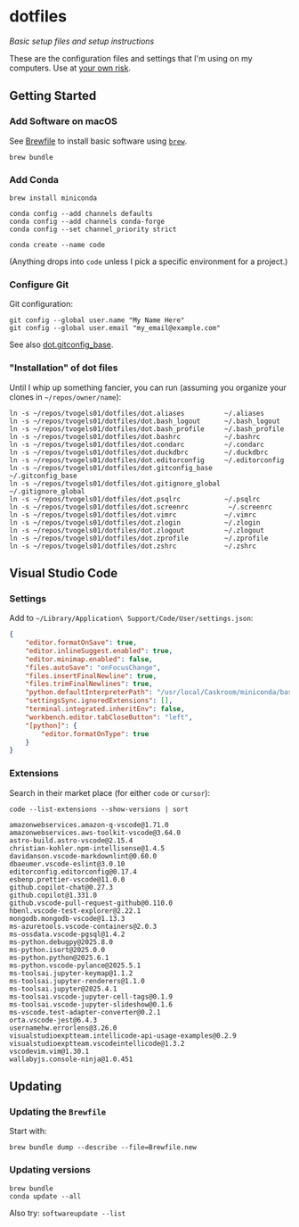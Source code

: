 # dotfiles

_Basic setup files and setup instructions_ <!-- markdownlint-disable MD036 -->

These are the configuration files and settings that I'm using on my computers.
Use at [your own risk](./LICENSE).

## Getting Started

### Add Software on macOS

See [Brewfile](./Brewfile) to install basic software using [`brew`](https://brew.sh).

```shell
brew bundle
```

### Add Conda

```shell
brew install miniconda

conda config --add channels defaults
conda config --add channels conda-forge
conda config --set channel_priority strict

conda create --name code
```

(Anything drops into `code` unless I pick a specific environment for a project.)

### Configure Git

Git configuration:

```shell
git config --global user.name "My Name Here"
git config --global user.email "my_email@example.com"
```

See also [dot.gitconfig\_base](./dot.gitconfig_base).

### "Installation" of dot files

Until I whip up something fancier, you can run (assuming you organize your clones in `~/repos/owner/name`):

```shell
ln -s ~/repos/tvogels01/dotfiles/dot.aliases          ~/.aliases
ln -s ~/repos/tvogels01/dotfiles/dot.bash_logout      ~/.bash_logout
ln -s ~/repos/tvogels01/dotfiles/dot.bash_profile     ~/.bash_profile
ln -s ~/repos/tvogels01/dotfiles/dot.bashrc           ~/.bashrc
ln -s ~/repos/tvogels01/dotfiles/dot.condarc          ~/.condarc
ln -s ~/repos/tvogels01/dotfiles/dot.duckdbrc         ~/.duckdbrc
ln -s ~/repos/tvogels01/dotfiles/dot.editorconfig     ~/.editorconfig
ln -s ~/repos/tvogels01/dotfiles/dot.gitconfig_base   ~/.gitconfig_base
ln -s ~/repos/tvogels01/dotfiles/dot.gitignore_global ~/.gitignore_global
ln -s ~/repos/tvogels01/dotfiles/dot.psqlrc           ~/.psqlrc
ln -s ~/repos/tvogels01/dotfiles/dot.screenrc          ~/.screenrc
ln -s ~/repos/tvogels01/dotfiles/dot.vimrc            ~/.vimrc
ln -s ~/repos/tvogels01/dotfiles/dot.zlogin           ~/.zlogin
ln -s ~/repos/tvogels01/dotfiles/dot.zlogout          ~/.zlogout
ln -s ~/repos/tvogels01/dotfiles/dot.zprofile         ~/.zprofile
ln -s ~/repos/tvogels01/dotfiles/dot.zshrc            ~/.zshrc
```

## Visual Studio Code

### Settings

Add to `~/Library/Application\ Support/Code/User/settings.json`:

```json
{
    "editor.formatOnSave": true,
    "editor.inlineSuggest.enabled": true,
    "editor.minimap.enabled": false,
    "files.autoSave": "onFocusChange",
    "files.insertFinalNewline": true,
    "files.trimFinalNewlines": true,
    "python.defaultInterpreterPath": "/usr/local/Caskroom/miniconda/base/envs/code",
    "settingsSync.ignoredExtensions": [],
    "terminal.integrated.inheritEnv": false,
    "workbench.editor.tabCloseButton": "left",
    "[python]": {
        "editor.formatOnType": true
    }
}
```

### Extensions

Search in their market place (for either `code` or `cursor`):

```shell
code --list-extensions --show-versions | sort
```

```text
amazonwebservices.amazon-q-vscode@1.71.0
amazonwebservices.aws-toolkit-vscode@3.64.0
astro-build.astro-vscode@2.15.4
christian-kohler.npm-intellisense@1.4.5
davidanson.vscode-markdownlint@0.60.0
dbaeumer.vscode-eslint@3.0.10
editorconfig.editorconfig@0.17.4
esbenp.prettier-vscode@11.0.0
github.copilot-chat@0.27.3
github.copilot@1.331.0
github.vscode-pull-request-github@0.110.0
hbenl.vscode-test-explorer@2.22.1
mongodb.mongodb-vscode@1.13.3
ms-azuretools.vscode-containers@2.0.3
ms-ossdata.vscode-pgsql@1.4.2
ms-python.debugpy@2025.8.0
ms-python.isort@2025.0.0
ms-python.python@2025.6.1
ms-python.vscode-pylance@2025.5.1
ms-toolsai.jupyter-keymap@1.1.2
ms-toolsai.jupyter-renderers@1.1.0
ms-toolsai.jupyter@2025.4.1
ms-toolsai.vscode-jupyter-cell-tags@0.1.9
ms-toolsai.vscode-jupyter-slideshow@0.1.6
ms-vscode.test-adapter-converter@0.2.1
orta.vscode-jest@6.4.3
usernamehw.errorlens@3.26.0
visualstudioexptteam.intellicode-api-usage-examples@0.2.9
visualstudioexptteam.vscodeintellicode@1.3.2
vscodevim.vim@1.30.1
wallabyjs.console-ninja@1.0.451
```

## Updating

### Updating the `Brewfile`

Start with:

```shell
brew bundle dump --describe --file=Brewfile.new
```

### Updating versions

```shell
brew bundle
conda update --all
```

Also try: `softwareupdate --list`
